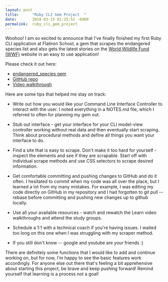 ```yaml
---
layout: post
title:      "Ruby CLI Gem Project  "
date:       2018-03-15 01:25:52 -0400
permalink:  ruby_cli_gem_project
---
```



Woohoo! I am so excited to announce that I've finally finished my first Ruby CLI application at Flatiron School, a gem that scrapes the endangered species list and also gets the latest stories on the [ World Wildlife Fund (WWF)](https://www.worldwildlife.org/) website in an easy to use application!

Please check it out here:
* [endangered_species gem](https://rubygems.org/gems/endangered_species/versions/0.1.1)
* [GitHub repo](https://github.com/JulJen/endangered-species-cli-app)
* [Video walkthrough](https://youtu.be/HiXm8j38ZB8)


Here are some tips that helped me stay on track:

* Write out how you would like your Command Line Interface Controller to interact with the user. I noted everything in a NOTES.md file, which I referred to often for planning my gem out. 

* Stub out interface - get your interface for your CLI model-view controller working without real data and then eventually start scraping. Think about procedural methods and define all things you want your interface to do.

* Find a site that is easy to scrape. Don't make it too hard for yourself - inspect the elements and see if they are scrapable. Start off with individual scrape methods and use CSS selectors to scrape desired information. 

* Get comfortable committing and pushing changes to GitHub and do it often. I hesitated to commit when my code was all over the place, but I learned a lot from my many mistakes. For example, I was editing my code directly on GitHub in my repository and I had forgotten to git pull --rebase before committing and pushing new changes up to github locally.

* Use all your available  resources - watch and rewatch the Learn video walkthroughs and attend the study groups.

* Schedule a 1:1 with a technical coach if you're having issues. I waited too long on this one when I was struggling with my scraper method.

* If you still don't know -- google and youtube are your friends :)


There are definitely some functions that I would like to add and continue working on, but for now, I'm happy to see the basic features work accordingly. For anyone else out there that's feeling a bit apprehensive about starting this project, be brave and keep pushing forward! Remind yourself that learning is a process not a goal!





